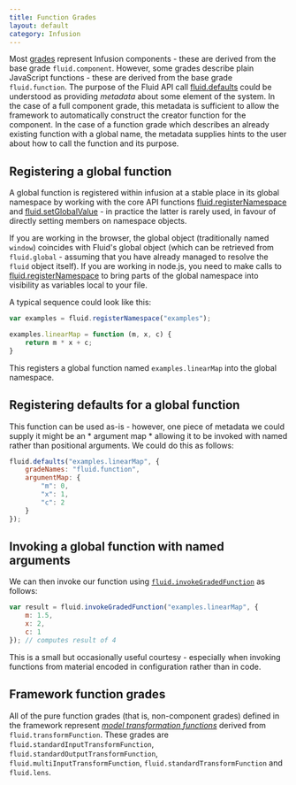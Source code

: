 ```yaml
---
title: Function Grades
layout: default
category: Infusion
---
```


Most [grades](ComponentGrades.md) represent Infusion components - these are derived from the base grade `fluid.component`. However, some grades describe plain JavaScript functions - these are derived from the base grade `fluid.function`.
The purpose of the Fluid API call [fluid.defaults](CoreAPI.md#fluiddefaultsgradename-options) could be understood as providing *metadata* about some element of the system. In the case of a full component grade, this metadata is sufficient
to allow the framework to automatically construct the creator function for the component. In the case of a function grade which describes an already existing function with a global name, the metadata supplies hints to the user about
how to call the function and its purpose.

## Registering a global function

A global function is registered within infusion at a stable place in its global namespace by working with the core API functions [fluid.registerNamespace](CoreAPI.md#fluidregisternamespacepath) and
[fluid.setGlobalValue](CoreAPI.md#fluidsetglobalvaluepath-value) - in practice the latter is rarely used, in favour of directly setting members on namespace objects.

If you are working in the browser, the global object (traditionally named `window`) coincides with Fluid's global object (which can be retrieved from `fluid.global` - assuming that you have already managed to resolve the `fluid` object itself).
If you are working in node.js, you need to make calls to [fluid.registerNamespace](CoreAPI.md#fluidregisternamespacepath) to bring parts of the global namespace into visibility as variables local to your file.

A typical sequence could look like this:

```javascript
var examples = fluid.registerNamespace("examples");

examples.linearMap = function (m, x, c) {
    return m * x + c;
}
```

This registers a global function named `examples.linearMap` into the global namespace.

## Registering defaults for a global function

This function can be used as-is - however, one piece of metadata we could supply it might be an * argument map * allowing it to
be invoked with named rather than positional arguments. We could do this as follows:

```javascript
fluid.defaults("examples.linearMap", {
    gradeNames: "fluid.function",
    argumentMap: {
        "m": 0,
        "x": 1,
        "c": 2
    }
});
```

## Invoking a global function with named arguments

We can then invoke our function using [`fluid.invokeGradedFunction`](CoreAPI.md#fluidinvokegradedfunctionname-spec) as follows:

```javascript
var result = fluid.invokeGradedFunction("examples.linearMap", {
    m: 1.5,
    x: 2,
    c: 1
}); // computes result of 4
```

This is a small but occasionally useful courtesy - especially when invoking functions from material encoded in configuration rather than in code.

## Framework function grades

All of the pure function grades (that is, non-component grades) defined in the framework represent [*model transformation functions*](ModelTransformationAPI.md#grades-of-transformations) derived from `fluid.transformFunction`.
These grades are `fluid.standardInputTransformFunction`, `fluid.standardOutputTransformFunction`, `fluid.multiInputTransformFunction`, `fluid.standardTransformFunction` and `fluid.lens`.
